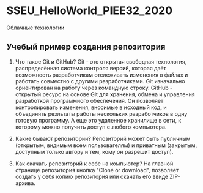 # SSEU_HelloWorld_PIEE32_2020 #
Облачные технологии

## Учебый пример создания репозитория

1. Что такое Git и GitHub?
Git -  это открытая свободная технология, распределённая система контроля версий, которая даёт возможность разработчикам отслеживать изменения в файлах и работать совместно с другими разработчиками.
Git изначально ориентирован на работу через командную строку.
GitHub - открытый ресурс на основе Git для хранения, обмена и управления разработкой программного обеспечения. Он позволяет контролировать изменения, вносимые в исходный код, и объединять резльтаты работы нескольких разработчиков в одну готовую программу.
А еще это удаленное хранилище в сети, к которому можно получить доступ с любого компьютера.

2. Какие бывают репозитории?
Репозиторий может быть публичным (открытым, видимым всем пользователям) и приватным (закрытым, доступным только автору и тем, кому он разрешит доступ).

3. Как скачать репозиторий к себе на компьютер?
На главной  странице репозитория кнопка "Clone or download", позволяет создать у себя копию репозитория или скачать его ввиде ZIP-архива.


